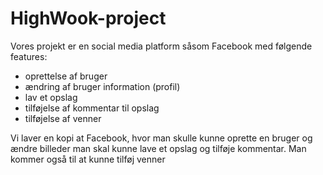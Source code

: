 # HighWook-project

Vores projekt er en social media platform såsom Facebook med følgende features:
- oprettelse af bruger
- ændring af bruger information (profil)
- lav et opslag
- tilføjelse af kommentar til opslag
- tilføjelse af venner

Vi laver en kopi at Facebook, hvor man skulle kunne oprette en bruger og ændre billeder
man skal kunne lave et opslag og tilføje kommentar.
Man kommer også til at kunne tilføj venner
